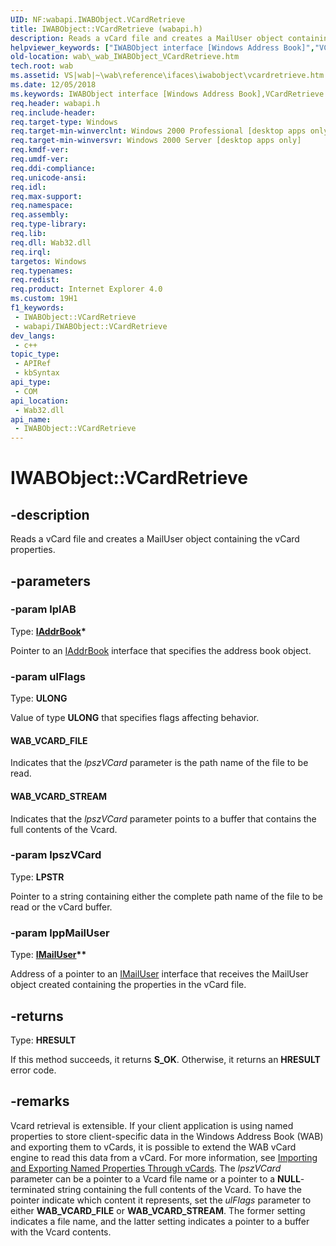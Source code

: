 ```yaml
---
UID: NF:wabapi.IWABObject.VCardRetrieve
title: IWABObject::VCardRetrieve (wabapi.h)
description: Reads a vCard file and creates a MailUser object containing the vCard properties.
helpviewer_keywords: ["IWABObject interface [Windows Address Book]","VCardRetrieve method","IWABObject.VCardRetrieve","IWABObject::VCardRetrieve","VCardRetrieve","VCardRetrieve method [Windows Address Book]","VCardRetrieve method [Windows Address Book]","IWABObject interface","WAB_VCARD_FILE","WAB_VCARD_STREAM","_wab_IWABObject_VCardRetrieve","wab._wab_IWABObject_VCardRetrieve","wabapi/IWABObject::VCardRetrieve"]
old-location: wab\_wab_IWABObject_VCardRetrieve.htm
tech.root: wab
ms.assetid: VS|wab|~\wab\reference\ifaces\iwabobject\vcardretrieve.htm
ms.date: 12/05/2018
ms.keywords: IWABObject interface [Windows Address Book],VCardRetrieve method, IWABObject.VCardRetrieve, IWABObject::VCardRetrieve, VCardRetrieve, VCardRetrieve method [Windows Address Book], VCardRetrieve method [Windows Address Book],IWABObject interface, WAB_VCARD_FILE, WAB_VCARD_STREAM, _wab_IWABObject_VCardRetrieve, wab._wab_IWABObject_VCardRetrieve, wabapi/IWABObject::VCardRetrieve
req.header: wabapi.h
req.include-header: 
req.target-type: Windows
req.target-min-winverclnt: Windows 2000 Professional [desktop apps only]
req.target-min-winversvr: Windows 2000 Server [desktop apps only]
req.kmdf-ver: 
req.umdf-ver: 
req.ddi-compliance: 
req.unicode-ansi: 
req.idl: 
req.max-support: 
req.namespace: 
req.assembly: 
req.type-library: 
req.lib: 
req.dll: Wab32.dll
req.irql: 
targetos: Windows
req.typenames: 
req.redist: 
req.product: Internet Explorer 4.0
ms.custom: 19H1
f1_keywords:
 - IWABObject::VCardRetrieve
 - wabapi/IWABObject::VCardRetrieve
dev_langs:
 - c++
topic_type:
 - APIRef
 - kbSyntax
api_type:
 - COM
api_location:
 - Wab32.dll
api_name:
 - IWABObject::VCardRetrieve
---
```


# IWABObject::VCardRetrieve


## -description

Reads a vCard file and creates a MailUser object containing 
		the vCard properties.

## -parameters

### -param lpIAB

Type: <b><a href="/windows/desktop/api/wabiab/nn-wabiab-iaddrbook">IAddrBook</a>*</b>

Pointer to an <a href="/windows/desktop/api/wabiab/nn-wabiab-iaddrbook">IAddrBook</a> interface 
				that specifies the address book object.

### -param ulFlags

Type: <b>ULONG</b>

Value of type <b>ULONG</b> that specifies flags 
				affecting behavior.



#### WAB_VCARD_FILE

Indicates that the <i>lpszVCard</i> parameter is 
				the path name of the file to be read.



#### WAB_VCARD_STREAM

Indicates that the <i>lpszVCard</i> parameter 
		points to a buffer that contains the full contents of the Vcard.

### -param lpszVCard

Type: <b>LPSTR</b>

Pointer to a string containing either the complete path name of the 
				file to be read or the vCard buffer.

### -param lppMailUser

Type: <b><a href="/windows/desktop/api/wabdefs/nn-wabdefs-imailuser">IMailUser</a>**</b>

Address of a pointer to an <a href="/windows/desktop/api/wabdefs/nn-wabdefs-imailuser">IMailUser</a> interface that 
				receives the MailUser object created containing the properties 
				in the vCard file.

## -returns

Type: <b>HRESULT</b>

If this method succeeds, it returns <b xmlns:loc="http://microsoft.com/wdcml/l10n">S_OK</b>. Otherwise, it returns an <b xmlns:loc="http://microsoft.com/wdcml/l10n">HRESULT</b> error code.

## -remarks

Vcard retrieval is extensible. If your client application is using 
	named properties to store client-specific data in the Windows Address Book (WAB) 
	and exporting them to vCards, it is possible to extend the 
	WAB vCard engine to read this data from a vCard. 
	For more information, see <a href="https://msdn.microsoft.com/40638b23-e956-4fe8-b132-245c43df6890">Importing and 
	Exporting Named Properties Through vCards</a>. The <i>lpszVCard</i> 
	parameter can be a pointer to a Vcard file name or a pointer to a <b>NULL</b>-terminated string containing the full contents of the Vcard. To have the pointer indicate which content it represents, set the <i>ulFlags</i> parameter to either 
<b>WAB_VCARD_FILE</b> or 
<b>WAB_VCARD_STREAM</b>. The former setting indicates a 
file name, and the latter setting indicates a pointer to a buffer with the 
Vcard contents.


